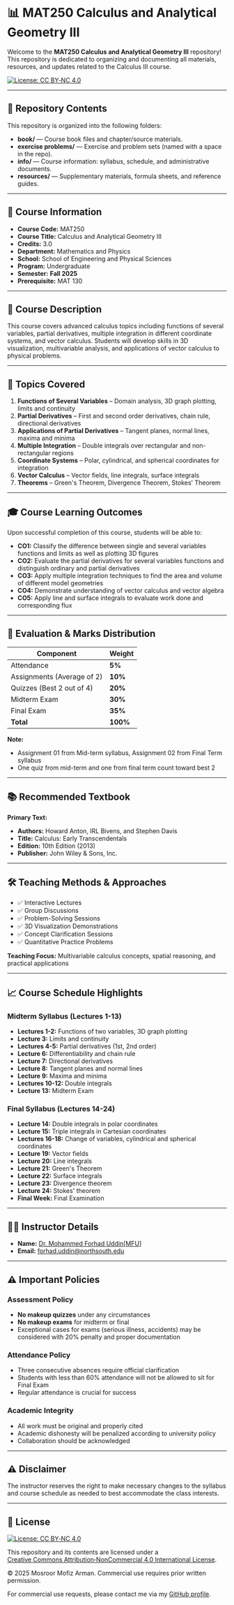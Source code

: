 # 📊 MAT250 Calculus and Analytical Geometry III

Welcome to the **MAT250 Calculus and Analytical Geometry III** repository!  
This repository is dedicated to organizing and documenting all materials, resources, and updates related to the Calculus III course.  

[![License: CC BY‑NC 4.0](https://img.shields.io/badge/License‑CC%20BY‑NC%204.0-lightgrey.svg)](https://creativecommons.org/licenses/by-nc/4.0/)

---

## 📁 Repository Contents

This repository is organized into the following folders:

- **book/** — Course book files and chapter/source materials.
- **exercise problems/** — Exercise and problem sets (named with a space in the repo).
- **info/** — Course information: syllabus, schedule, and administrative documents.
- **resources/** — Supplementary materials, formula sheets, and reference guides.

---

## 📌 Course Information

- **Course Code:** MAT250  
- **Course Title:** Calculus and Analytical Geometry III  
- **Credits:** 3.0  
- **Department:** Mathematics and Physics  
- **School:** School of Engineering and Physical Sciences  
- **Program:** Undergraduate  
- **Semester:** **Fall 2025**  
- **Prerequisite:** MAT 130  

---

## 🎯 Course Description

This course covers advanced calculus topics including functions of several variables, partial derivatives, multiple integration in different coordinate systems, and vector calculus. Students will develop skills in 3D visualization, multivariable analysis, and applications of vector calculus to physical problems.

---

## 🧩 Topics Covered

1. **Functions of Several Variables** – Domain analysis, 3D graph plotting, limits and continuity
2. **Partial Derivatives** – First and second order derivatives, chain rule, directional derivatives
3. **Applications of Partial Derivatives** – Tangent planes, normal lines, maxima and minima
4. **Multiple Integration** – Double integrals over rectangular and non-rectangular regions
5. **Coordinate Systems** – Polar, cylindrical, and spherical coordinates for integration
6. **Vector Calculus** – Vector fields, line integrals, surface integrals
7. **Theorems** – Green's Theorem, Divergence Theorem, Stokes' Theorem

---

## 🎓 Course Learning Outcomes

Upon successful completion of this course, students will be able to:

- **CO1:** Classify the difference between single and several variables functions and limits as well as plotting 3D figures
- **CO2:** Evaluate the partial derivatives for several variables functions and distinguish ordinary and partial derivatives
- **CO3:** Apply multiple integration techniques to find the area and volume of different model geometries
- **CO4:** Demonstrate understanding of vector calculus and vector algebra
- **CO5:** Apply line and surface integrals to evaluate work done and corresponding flux

---

## 📝 Evaluation & Marks Distribution

| Component | Weight |
|-----------|--------|
| Attendance | **5%** |
| Assignments (Average of 2) | **10%** |
| Quizzes (Best 2 out of 4) | **20%** |
| Midterm Exam | **30%** |
| Final Exam | **35%** |
| **Total** | **100%** |

**Note:** 
- Assignment 01 from Mid-term syllabus, Assignment 02 from Final Term syllabus
- One quiz from mid-term and one from final term count toward best 2

---

## 📚 Recommended Textbook

**Primary Text:**
- **Authors:** Howard Anton, IRL Bivens, and Stephen Davis  
- **Title:** Calculus: Early Transcendentals  
- **Edition:** 10th Edition (2013)  
- **Publisher:** John Wiley & Sons, Inc.

---

## 🛠 Teaching Methods & Approaches

- ✅ Interactive Lectures  
- ✅ Group Discussions  
- ✅ Problem-Solving Sessions  
- ✅ 3D Visualization Demonstrations  
- ✅ Concept Clarification Sessions  
- ✅ Quantitative Practice Problems  

**Teaching Focus:** Multivariable calculus concepts, spatial reasoning, and practical applications

---

## 📈 Course Schedule Highlights

### Midterm Syllabus (Lectures 1-13)
- **Lectures 1-2:** Functions of two variables, 3D graph plotting
- **Lecture 3:** Limits and continuity
- **Lectures 4-5:** Partial derivatives (1st, 2nd order)
- **Lecture 6:** Differentiability and chain rule
- **Lecture 7:** Directional derivatives
- **Lecture 8:** Tangent planes and normal lines
- **Lecture 9:** Maxima and minima
- **Lectures 10-12:** Double integrals
- **Lecture 13:** Midterm Exam

### Final Syllabus (Lectures 14-24)
- **Lecture 14:** Double integrals in polar coordinates
- **Lecture 15:** Triple integrals in Cartesian coordinates
- **Lectures 16-18:** Change of variables, cylindrical and spherical coordinates
- **Lecture 19:** Vector fields
- **Lecture 20:** Line integrals
- **Lecture 21:** Green's Theorem
- **Lecture 22:** Surface integrals
- **Lecture 23:** Divergence theorem
- **Lecture 24:** Stokes' theorem
- **Final Week:** Final Examination

---

## 👨‍🏫 Instructor Details

- **Name:** [Dr. Mohammed Forhad Uddin[MFU]](https://scholar.google.com/citations?hl=en&user=ZjVrFPAAAAAJ&view_op=list_works)
- **Email:** forhad.uddin@northsouth.edu

---

## ⚠️ Important Policies

### Assessment Policy
- **No makeup quizzes** under any circumstances
- **No makeup exams** for midterm or final
- Exceptional cases for exams (serious illness, accidents) may be considered with 20% penalty and proper documentation

### Attendance Policy
- Three consecutive absences require official clarification
- Students with less than 60% attendance will not be allowed to sit for Final Exam
- Regular attendance is crucial for success

### Academic Integrity
- All work must be original and properly cited
- Academic dishonesty will be penalized according to university policy
- Collaboration should be acknowledged

---

## ⚠️ Disclaimer

The instructor reserves the right to make necessary changes to the syllabus and course schedule as needed to best accommodate the class interests.

---

## 📜 License

[![License: CC BY‑NC 4.0](https://img.shields.io/badge/License‑CC%20BY‑NC%204.0-lightgrey.svg)](https://creativecommons.org/licenses/by-nc/4.0/)

This repository and its contents are licensed under a  
[Creative Commons Attribution‑NonCommercial 4.0 International License](https://creativecommons.org/licenses/by-nc/4.0/).

© 2025 Mosroor Mofiz Arman. Commercial use requires prior written permission.  

For commercial use requests, please contact me via my [GitHub profile](https://github.com/mosroormofizarman).
